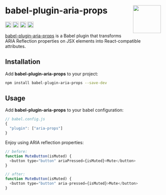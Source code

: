 # babel-plugin-aria-props [<img src="https://avatars.githubusercontent.com/u/52989093" alt="" width="90" height="90" align="right">][toolchain]

[<img alt="npm version" src="https://img.shields.io/npm/v/babel-plugin-aria-props.svg" height="20">](https://www.npmjs.com/package/babel-plugin-aria-props)
[<img alt="build status" src="https://img.shields.io/travis/jsxtools/toolchain/master.svg" height="20">](https://travis-ci.org/jsxtools/toolchain/jsxtools)
[<img alt="issue tracker" src="https://img.shields.io/github/issues/jsxtools/toolchain/babel-plugin-aria-props.svg" height="20">](https://github.com/jsxtools/toolchain/issues?q=is:issue+is:open+label:babel-plugin-aria-props)
[<img alt="pull requests" src="https://img.shields.io/github/issues-pr/jsxtools/toolchain/babel-plugin-aria-props.svg" height="20">](https://github.com/jsxtools/toolchain/pulls?q=is:pr+is:open+label:babel-plugin-aria-props)

[babel-plugin-aria-props] is a Babel plugin that transforms ARIA Reflection properties on JSX elements into React-compatible attributes.

## Installation

Add **babel-plugin-aria-props** to your project:

```sh
npm install babel-plugin-aria-props --save-dev
```

## Usage

Add **babel-plugin-aria-props** to your babel configuration:

```js
// babel.config.js
{
  "plugin": ["aria-props"]
}
```

Enjoy using ARIA reflection properties:

```js
// before:
function MuteButton(isMuted) {
  <button type="button" ariaPressed={isMuted}>Mute</button>
}
```

```js
// after:
function MuteButton(isMuted) {
  <button type="button" aria-pressed={isMuted}>Mute</button>
}
```

[babel-plugin-aria-props]: https://github.com/jsxtools/toolchain/tree/master/packages/babel-plugin-aria-props
[toolchain]: https://github.com/jsxtools/toolchain

[cli-img]: https://img.shields.io/travis/jsxtools/toolchain/master.svg
[cli-url]: https://travis-ci.org/jsxtools/toolchain
[git-img]: https://img.shields.io/github/issues/jsxtools/toolchain/babel-plugin-aria-props.svg
[git-url]: https://github.com/jsxtools/toolchain/issues
[gpr-img]: https://img.shields.io/github/issues-pr/jsxtools/toolchain/babel-plugin-aria-props.svg
[gpr-url]: https://github.com/jsxtools/toolchain/pulls
